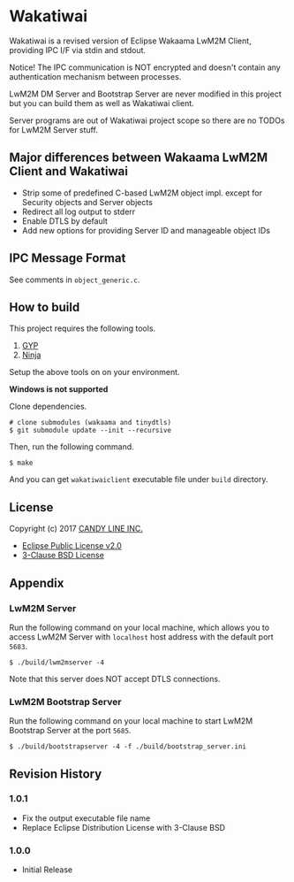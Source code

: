 Wakatiwai
===

Wakatiwai is a revised version of Eclipse Wakaama LwM2M Client, providing IPC I/F via stdin and stdout.

Notice! The IPC communication is NOT encrypted and doesn't contain any authentication mechanism between processes.

LwM2M DM Server and Bootstrap Server are never modified in this project but you can build them as well as Wakatiwai client.

Server programs are out of Wakatiwai project scope so there are no TODOs for LwM2M Server stuff.

## Major differences between Wakaama LwM2M Client and Wakatiwai

- Strip some of predefined C-based LwM2M object impl. except for Security objects and Server objects
- Redirect all log output to stderr
- Enable DTLS by default
- Add new options for providing Server ID and manageable object IDs

## IPC Message Format

See comments in `object_generic.c`.

## How to build

This project requires the following tools.

1. [GYP](https://github.com/mogemimi/pomdog/wiki/How-to-Install-GYP)
1. [Ninja](https://github.com/ninja-build/ninja/wiki/Pre-built-Ninja-packages)

Setup the above tools on on your environment.

**Windows is not supported**

Clone dependencies.

```
# clone submodules (wakaama and tinydtls)
$ git submodule update --init --recursive
```

Then, run the following command.

```
$ make
```

And you can get `wakatiwaiclient` executable file under `build` directory.

## License

Copyright (c) 2017 [CANDY LINE INC.](https://www.candy-line.io)

- [Eclipse Public License v2.0](https://www.eclipse.org/legal/epl-2.0/)
- [3-Clause BSD License](https://opensource.org/licenses/BSD-3-Clause)

## Appendix

### LwM2M Server

Run the following command on your local machine, which allows you to access LwM2M Server with `localhost` host address with the default port `5683`.

```
$ ./build/lwm2mserver -4
```

Note that this server does NOT accept DTLS connections.

### LwM2M Bootstrap Server

Run the following command on your local machine to start LwM2M Bootstrap Server at the port `5685`.

```
$ ./build/bootstrapserver -4 -f ./build/bootstrap_server.ini
```

## Revision History

### 1.0.1

- Fix the output executable file name
- Replace Eclipse Distribution License with 3-Clause BSD

### 1.0.0

- Initial Release

